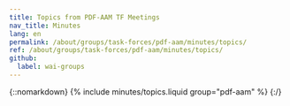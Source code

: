 ```yaml
---
title: Topics from PDF-AAM TF Meetings
nav_title: Minutes
lang: en
permalink: /about/groups/task-forces/pdf-aam/minutes/topics/
ref: /about/groups/task-forces/pdf-aam/minutes/topics/
github:
  label: wai-groups
---
```


{::nomarkdown}
{% include minutes/topics.liquid group="pdf-aam" %}
{:/}